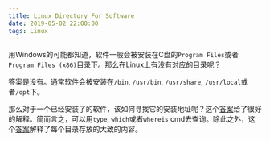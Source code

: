 ```yaml
---
title: Linux Directory For Software
date: 2019-05-02 22:00:00
tags: Linux
---
```


用Windows的可能都知道，软件一般会被安装在C盘的`Program Files`或者`Program Files (x86)`目录下。那么在Linux上有没有对应的目录呢？

答案是没有。通常软件会被安装在`/bin`, `/usr/bin`, `/usr/share`, `/usr/local`或者`/opt`下。

那么对于一个已经安装了的软件，该如何寻找它的安装地址呢？这个[答案](https://askubuntu.com/a/294492)给了很好的解释。简而言之，可以用`type`, `which`或者`whereis` cmd去查询。除此之外，这个[答案](https://askubuntu.com/a/551932)解释了每个目录存放的大致的内容。
